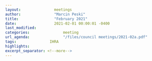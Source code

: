 ```yaml
---
layout:               meetings
author:               "Marcin Peski"
title:                "February 2021"
date:                 2021-02-01 00:00:01 -0400
last_modified:              
categories:               meeting
url_agenda:               "/files/council meetings/2021-02a.pdf"
tags:               IHRA
highlights:              
excerpt_separator: <!--more-->
---
```

<!--more-->
